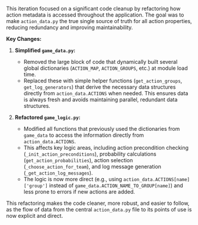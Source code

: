 This iteration focused on a significant code cleanup by refactoring how action metadata is accessed throughout the application. The goal was to make `action_data.py` the true single source of truth for all action properties, reducing redundancy and improving maintainability.

**Key Changes:**

1.  **Simplified `game_data.py`:**
    *   Removed the large block of code that dynamically built several global dictionaries (`ACTION_MAP`, `ACTION_GROUPS`, etc.) at module load time.
    *   Replaced these with simple helper functions (`get_action_groups`, `get_log_generators`) that derive the necessary data structures directly from `action_data.ACTIONS` when needed. This ensures data is always fresh and avoids maintaining parallel, redundant data structures.

2.  **Refactored `game_logic.py`:**
    *   Modified all functions that previously used the dictionaries from `game_data` to access the information directly from `action_data.ACTIONS`.
    *   This affects key logic areas, including action precondition checking (`_init_action_preconditions`), probability calculations (`get_action_probabilities`), action selection (`_choose_action_for_team`), and log message generation (`_get_action_log_messages`).
    *   The logic is now more direct (e.g., using `action_data.ACTIONS[name]['group']` instead of `game_data.ACTION_NAME_TO_GROUP[name]`) and less prone to errors if new actions are added.

This refactoring makes the code cleaner, more robust, and easier to follow, as the flow of data from the central `action_data.py` file to its points of use is now explicit and direct.